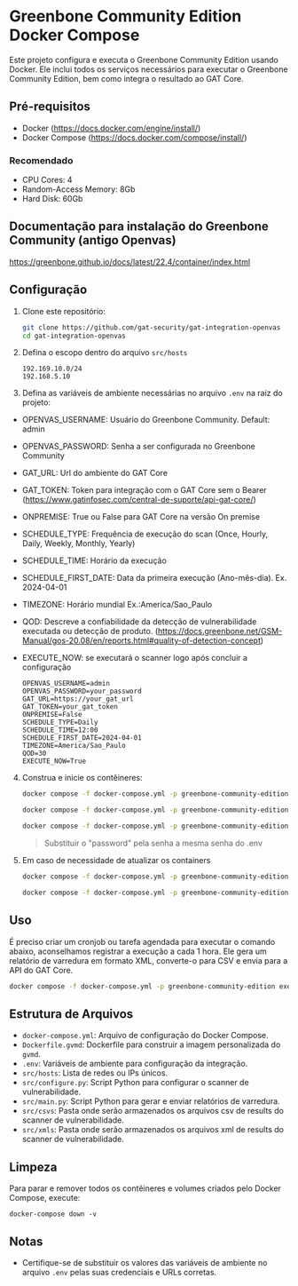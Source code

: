 # Greenbone Community Edition Docker Compose

Este projeto configura e executa o Greenbone Community Edition usando Docker. Ele inclui todos os serviços necessários para executar o Greenbone Community Edition, bem como integra o resultado ao GAT Core.

## Pré-requisitos

- Docker (https://docs.docker.com/engine/install/)
- Docker Compose (https://docs.docker.com/compose/install/)

### Recomendado
- CPU Cores: 4
- Random-Access Memory: 8Gb
- Hard Disk: 60Gb

## Documentação para instalação do Greenbone Community (antigo Openvas)
https://greenbone.github.io/docs/latest/22.4/container/index.html

## Configuração

1. Clone este repositório:
   ```sh
   git clone https://github.com/gat-security/gat-integration-openvas
   cd gat-integration-openvas
   ```
   
2. Defina o escopo dentro do arquivo `src/hosts`
   ```
   192.169.10.0/24
   192.168.5.10
   ```

3. Defina as variáveis de ambiente necessárias no arquivo `.env` na raiz do projeto:

- OPENVAS_USERNAME: Usuário do Greenbone Community. Default: admin
- OPENVAS_PASSWORD: Senha a ser configurada no Greenbone Community 
- GAT_URL: Url do ambiente do GAT Core
- GAT_TOKEN: Token para integração com o GAT Core sem o Bearer (https://www.gatinfosec.com/central-de-suporte/api-gat-core/)
- ONPREMISE: True ou False para GAT Core na versão On premise
- SCHEDULE_TYPE: Frequência de execução do scan (Once, Hourly, Daily, Weekly, Monthly, Yearly)
- SCHEDULE_TIME: Horário da execução
- SCHEDULE_FIRST_DATE: Data da primeira execução (Ano-mês-dia). Ex. 2024-04-01
- TIMEZONE: Horário mundial Ex.:America/Sao_Paulo
- QOD: Descreve a confiabilidade da detecção de vulnerabilidade executada ou detecção de produto. (https://docs.greenbone.net/GSM-Manual/gos-20.08/en/reports.html#quality-of-detection-concept)
- EXECUTE_NOW: se executará o scanner logo após concluir a configuração

   ```
   OPENVAS_USERNAME=admin
   OPENVAS_PASSWORD=your_password
   GAT_URL=https://your_gat_url
   GAT_TOKEN=your_gat_token
   ONPREMISE=False
   SCHEDULE_TYPE=Daily
   SCHEDULE_TIME=12:00
   SCHEDULE_FIRST_DATE=2024-04-01
   TIMEZONE=America/Sao_Paulo
   QOD=30
   EXECUTE_NOW=True
   ```

4. Construa e inicie os contêineres:
   ```sh
   docker compose -f docker-compose.yml -p greenbone-community-edition up -d --build

   docker compose -f docker-compose.yml -p greenbone-community-edition exec -u gvmd gvmd gvmd --user=admin --new-password='<password>'

   docker compose -f docker-compose.yml -p greenbone-community-edition exec gvmd python3 app/configure.py
   ```
   > Substituir o "password" pela senha a mesma senha do .env

5. Em caso de necessidade de atualizar os containers
   ```sh
   docker compose -f docker-compose.yml -p greenbone-community-edition pull

   docker compose -f docker-compose.yml -p greenbone-community-edition up -d
   ```
## Uso
É preciso criar um cronjob ou tarefa agendada para executar o comando abaixo, aconselhamos registrar a execução a cada 1 hora. Ele gera um relatório de varredura em formato XML, converte-o para CSV e envia para a API do GAT Core.
   ```sh
   docker compose -f docker-compose.yml -p greenbone-community-edition exec gvmd python3 app/main.py
   ```

## Estrutura de Arquivos

- `docker-compose.yml`: Arquivo de configuração do Docker Compose.
- `Dockerfile.gvmd`: Dockerfile para construir a imagem personalizada do `gvmd`.
- `.env`: Variáveis de ambiente para configuração da integração.
- `src/hosts`: Lista de redes ou IPs únicos.
- `src/configure.py`: Script Python para configurar o scanner de vulnerabilidade.
- `src/main.py`: Script Python para gerar e enviar relatórios de varredura.
- `src/csvs`: Pasta onde serão armazenados os arquivos csv de results do scanner de vulnerabilidade.
- `src/xmls`: Pasta onde serão armazenados os arquivos xml de results do scanner de vulnerabilidade.

## Limpeza

Para parar e remover todos os contêineres e volumes criados pelo Docker Compose, execute:
```
docker-compose down -v
```

## Notas

- Certifique-se de substituir os valores das variáveis de ambiente no arquivo `.env` pelas suas credenciais e URLs corretas.
